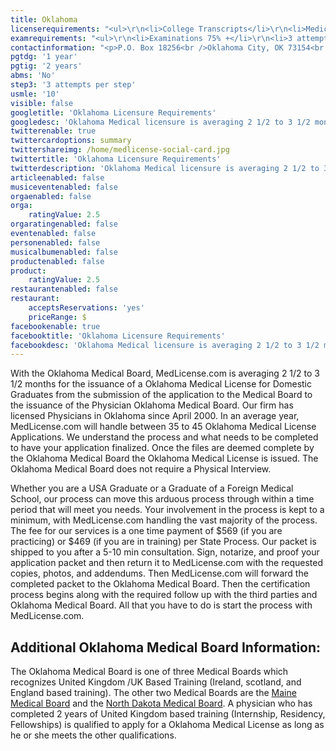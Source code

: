 ```yaml
---
title: Oklahoma
licenserequirements: "<ul>\r\n<li>College Transcripts</li>\r\n<li>Medical School Transcripts</li>\r\n<li>Criminal Background Check</li>\r\n<li>All State Medical Licenses (past/present)</li>\r\n<li>AMA or AOA Profile</li>\r\n<li>All Internships/Residency/Fellowships</li>\r\n<li>ECFMG/5th Pathway</li>\r\n</ul>"
examrequirements: "<ul>\r\n<li>Examinations 75% +</li>\r\n<li>3 attempt limit Step 3 of the USMLE</li>\r\n<li>10 year limit - USMLE</li>\r\n<li>1 year PGY for USA Grads</li>\r\n<li>2 year PGY for International Grads</li>\r\n<li>No - 10 year rule or SPEX</li>\r\n<li>State Exam Accepted if Pre-1975</li>\r\n</ul>"
contactinformation: "<p>P.O. Box 18256<br />Oklahoma City, OK 73154<br />Phone: (405) 962-1400<br />Fax: (405) 962-1499</p>\r\n<p><a href=\"http://www.okmedicalboard.org/\">www.okmedicalboard.org</a></p>"
pgtdg: '1 year'
pgtig: '2 years'
abms: 'No'
step3: '3 attempts per step'
usmle: '10'
visible: false
googletitle: 'Oklahoma Licensure Requirements'
googledesc: 'Oklahoma Medical licensure is averaging 2 1/2 to 3 1/2 months for  Oklahoma Medical License for Domestic Graduates from the submission of the application to the Medical Board to the issuance of the Physician Oklahoma Medical Board.'
twitterenable: true
twittercardoptions: summary
twittershareimg: /home/medlicense-social-card.jpg
twittertitle: 'Oklahoma Licensure Requirements'
twitterdescription: 'Oklahoma Medical licensure is averaging 2 1/2 to 3 1/2 months for  Oklahoma Medical License for Domestic Graduates from the submission of the application to the Medical Board to the issuance of the Physician Oklahoma Medical Board. '
articleenabled: false
musiceventenabled: false
orgaenabled: false
orga:
    ratingValue: 2.5
orgaratingenabled: false
eventenabled: false
personenabled: false
musicalbumenabled: false
productenabled: false
product:
    ratingValue: 2.5
restaurantenabled: false
restaurant:
    acceptsReservations: 'yes'
    priceRange: $
facebookenable: true
facebooktitle: 'Oklahoma Licensure Requirements'
facebookdesc: 'Oklahoma Medical licensure is averaging 2 1/2 to 3 1/2 months for  Oklahoma Medical License for Domestic Graduates from the submission of the application to the Medical Board to the issuance of the Physician Oklahoma Medical Board. '
---
```


<p>With the Oklahoma Medical Board, MedLicense.com is averaging 2 1/2 to 3 1/2 months for the issuance of a Oklahoma Medical License for Domestic Graduates from the submission of the application to the Medical Board to the issuance of the Physician Oklahoma Medical Board. Our firm has licensed Physicians in Oklahoma since April 2000. In an average year, MedLicense.com will handle between 35 to 45 Oklahoma Medical License Applications. We understand the process and what needs to be completed to have your application finalized. Once the files are deemed complete by the Oklahoma Medical Board the Oklahoma Medical License is issued. The Oklahoma Medical Board does not require a Physical Interview.</p>
<p>Whether you are a USA Graduate or a Graduate of a Foreign Medical School, our process can move this arduous process through within a time period that will meet you needs. Your involvement in the process is kept to a minimum, with MedLicense.com handling the vast majority of the process. The fee for our services is a one time payment of $569 (if you are practicing) or $469 (if you are in training) per State Process. Our packet is shipped to you after a 5-10 min consultation. Sign, notarize, and proof your application packet and then return it to MedLicense.com with the requested copies, photos, and addendums. Then MedLicense.com will forward the completed packet to the Oklahoma Medical Board. Then the certification process begins along with the required follow up with the third parties and Oklahoma Medical Board. All that you have to do is start the process with MedLicense.com.</p>
<h2 id="mcetoc_1ce9fp0ho0">Additional Oklahoma Medical Board Information:</h2>
<p>The Oklahoma Medical Board is one of three Medical Boards which recognizes United Kingdom /UK Based Training (Ireland, scotland, and England based training). The other two Medical Boards are the <a href="../../licensure-information/state-licensure-requirements/maine">Maine Medical Board</a> and the <a href="../../licensure-information/state-licensure-requirements/north-dakota">North Dakota Medical Board</a>. A physician who has completed 2 years of United Kingdom based training (Internship, Residency, Fellowships) is qualified to apply for a Oklahoma Medical License as long as he or she meets the other qualifications.</p>